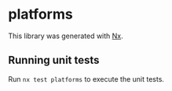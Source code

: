 # platforms

This library was generated with [Nx](https://nx.dev).

## Running unit tests

Run `nx test platforms` to execute the unit tests.
